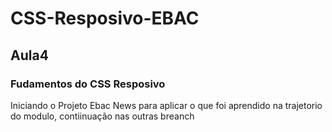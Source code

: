 # CSS-Resposivo-EBAC
## Aula4
### Fudamentos do CSS Resposivo 

Iniciando o Projeto Ebac News para aplicar o que foi aprendido na trajetorio do modulo, contiinuação nas outras breanch

